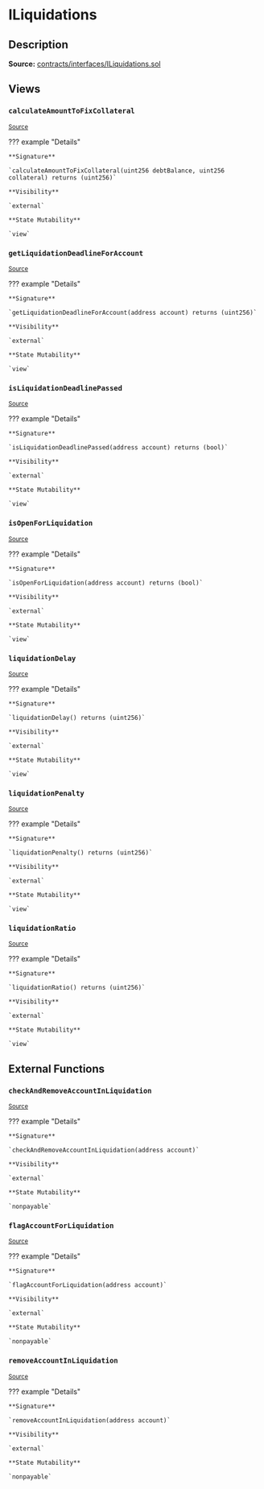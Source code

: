 # ILiquidations

## Description

**Source:** [contracts/interfaces/ILiquidations.sol](https://github.com/Synthetixio/synthetix/tree/v2.25.0-rc/contracts/interfaces/ILiquidations.sol)

## Views

### `calculateAmountToFixCollateral`

<sub>[Source](https://github.com/Synthetixio/synthetix/tree/v2.25.0-rc/contracts/interfaces/ILiquidations.sol#L18)</sub>

??? example "Details"

    **Signature**

    `calculateAmountToFixCollateral(uint256 debtBalance, uint256 collateral) returns (uint256)`

    **Visibility**

    `external`

    **State Mutability**

    `view`

### `getLiquidationDeadlineForAccount`

<sub>[Source](https://github.com/Synthetixio/synthetix/tree/v2.25.0-rc/contracts/interfaces/ILiquidations.sol#L8)</sub>

??? example "Details"

    **Signature**

    `getLiquidationDeadlineForAccount(address account) returns (uint256)`

    **Visibility**

    `external`

    **State Mutability**

    `view`

### `isLiquidationDeadlinePassed`

<sub>[Source](https://github.com/Synthetixio/synthetix/tree/v2.25.0-rc/contracts/interfaces/ILiquidations.sol#L10)</sub>

??? example "Details"

    **Signature**

    `isLiquidationDeadlinePassed(address account) returns (bool)`

    **Visibility**

    `external`

    **State Mutability**

    `view`

### `isOpenForLiquidation`

<sub>[Source](https://github.com/Synthetixio/synthetix/tree/v2.25.0-rc/contracts/interfaces/ILiquidations.sol#L6)</sub>

??? example "Details"

    **Signature**

    `isOpenForLiquidation(address account) returns (bool)`

    **Visibility**

    `external`

    **State Mutability**

    `view`

### `liquidationDelay`

<sub>[Source](https://github.com/Synthetixio/synthetix/tree/v2.25.0-rc/contracts/interfaces/ILiquidations.sol#L12)</sub>

??? example "Details"

    **Signature**

    `liquidationDelay() returns (uint256)`

    **Visibility**

    `external`

    **State Mutability**

    `view`

### `liquidationPenalty`

<sub>[Source](https://github.com/Synthetixio/synthetix/tree/v2.25.0-rc/contracts/interfaces/ILiquidations.sol#L16)</sub>

??? example "Details"

    **Signature**

    `liquidationPenalty() returns (uint256)`

    **Visibility**

    `external`

    **State Mutability**

    `view`

### `liquidationRatio`

<sub>[Source](https://github.com/Synthetixio/synthetix/tree/v2.25.0-rc/contracts/interfaces/ILiquidations.sol#L14)</sub>

??? example "Details"

    **Signature**

    `liquidationRatio() returns (uint256)`

    **Visibility**

    `external`

    **State Mutability**

    `view`

## External Functions

### `checkAndRemoveAccountInLiquidation`

<sub>[Source](https://github.com/Synthetixio/synthetix/tree/v2.25.0-rc/contracts/interfaces/ILiquidations.sol#L29)</sub>

??? example "Details"

    **Signature**

    `checkAndRemoveAccountInLiquidation(address account)`

    **Visibility**

    `external`

    **State Mutability**

    `nonpayable`

### `flagAccountForLiquidation`

<sub>[Source](https://github.com/Synthetixio/synthetix/tree/v2.25.0-rc/contracts/interfaces/ILiquidations.sol#L24)</sub>

??? example "Details"

    **Signature**

    `flagAccountForLiquidation(address account)`

    **Visibility**

    `external`

    **State Mutability**

    `nonpayable`

### `removeAccountInLiquidation`

<sub>[Source](https://github.com/Synthetixio/synthetix/tree/v2.25.0-rc/contracts/interfaces/ILiquidations.sol#L27)</sub>

??? example "Details"

    **Signature**

    `removeAccountInLiquidation(address account)`

    **Visibility**

    `external`

    **State Mutability**

    `nonpayable`
